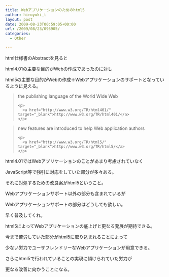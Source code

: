 ```yaml
---
title: Webアプリケーションのためのhtml5
author: hiroyuki_t
layout: post
date: 2009-08-23T00:59:05+00:00
url: /2009/08/23/095905/
categories:
  - Other

---
```

<div class="section">
  <p>
    html仕様書のAbstractを見ると
  </p>
  
  <p>
    html4.01の主要な目的がWebの作成であったのに対し
  </p>
  
  <p>
    html5の主要な目的がWebの作成＋Webアプリケーションのサポートとなっているように見える。
  </p>
  
  <blockquote>
    <p>
      the publishing language of the World Wide Web
    </p>
    
    <p>
      <a href="http://www.w3.org/TR/html401/" target="_blank">http://www.w3.org/TR/html401/</a>
    </p>
  </blockquote>
  
  <blockquote>
    <p>
      new features are introduced to help Web application authors
    </p>
    
    <p>
      <a href="http://www.w3.org/TR/html5/" target="_blank">http://www.w3.org/TR/html5/</a>
    </p>
  </blockquote>
  
  <p>
  </p>
  
  <p>
    html4.01ではWebアプリケーションのことがあまり考慮されていなく
  </p>
  
  <p>
    JavaScript等で強引に対応をしていた部分が多々ある。
  </p>
  
  <p>
    それに対処するための改良案がhtml5ということ。
  </p>
  
  <p>
  </p>
  
  <p>
    Webアプリケーションサポート以外の部分も含まれているが
  </p>
  
  <p>
    Webアプリケーションサポートの部分はどうしても欲しい。
  </p>
  
  <p>
    早く普及してくれ。
  </p>
  
  <p>
    html5によってWebアプリケーションの底上げと更なる発展が期待できる。
  </p>
  
  <p>
    今まで苦労していた部分がhtml5に取り込まれることによって
  </p>
  
  <p>
    少ない労力でユーザフレンドリーなWebアプリケーションが用意できる。
  </p>
  
  <p>
    さらにhtml5で行われていることの実現に傾けられていた労力が
  </p>
  
  <p>
    更なる改善に向かうことになる。
  </p>
</div>